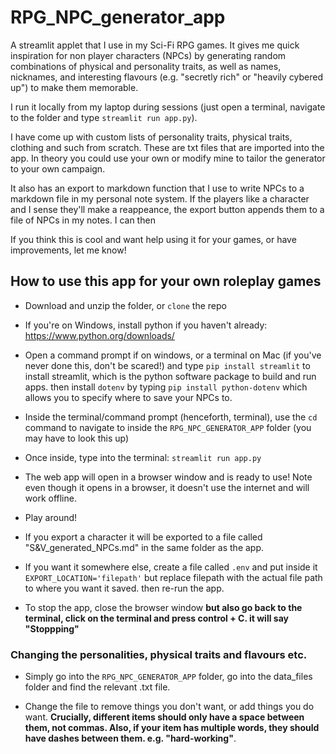 # RPG_NPC_generator_app
A streamlit applet that I use in my Sci-Fi RPG games. It gives me quick inspiration for non player characters (NPCs) by generating random combinations of physical and personality traits, as well as names, nicknames, and interesting flavours (e.g. "secretly rich" or "heavily cybered up") to make them memorable. 

I run it locally from my laptop during sessions (just open a terminal, navigate to the folder and type `streamlit run app.py`).

I have come up with custom lists of personality traits, physical traits, clothing and such from scratch. These are txt files that are imported into the app. In theory you could use your own or modify mine to tailor the generator to your own campaign.

It also has an export to markdown function that I use to write NPCs to a markdown file in my personal note system. If the players like a character and I sense they'll make a reappeance, the export button appends them to a file of NPCs in my notes. I can then 

If you think this is cool and want help using it for your games, or have improvements, let me know!

## How to use this app for your own roleplay games

- Download and unzip the folder, or `clone` the repo

- If you're on Windows, install python if you haven't already: https://www.python.org/downloads/

- Open a command prompt if on windows, or a terminal on Mac (if you've never done this, don't be scared!) and type `pip install streamlit` to install streamlit, which is the python software package to build and run apps. then install `dotenv` by typing `pip install python-dotenv` which allows you to specify where to save your NPCs to. 

- Inside the terminal/command prompt (henceforth, terminal), use the `cd` command to navigate to inside the `RPG_NPC_GENERATOR_APP` folder (you may have to look this up)

- Once inside, type into the terminal: `streamlit run app.py`

- The web app will open in a browser window and is ready to use! Note even though it opens in a browser, it doesn't use the internet and will work offline.

- Play around!

- If you export a character it will be exported to a file called "S&V_generated_NPCs.md" in the same folder as the app. 

- If you want it somewhere else, create a file called `.env` and put inside it `EXPORT_LOCATION='filepath'` but replace filepath with the actual file path to where you want it saved. then re-run the app.

- To stop the app, close the browser window **but also go back to the terminal, click on the terminal and press control + C. it will say "Stoppping"**

### Changing the personalities, physical traits and flavours etc.

- Simply go into the `RPG_NPC_GENERATOR_APP` folder, go into the data_files folder and find the relevant .txt file. 

- Change the file to remove things you don't want, or add things you do want. **Crucially, different items should only have a space between them, not commas. Also, if your item has multiple words, they should have dashes between them. e.g. "hard-working"**.
